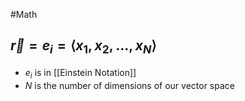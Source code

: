 #Math
## $\displaystyle \vec{r}=e_{i}={\left\langle{x_{1},x_{2},\ldots,x_{N}}\right\rangle}$
* $\displaystyle e_{i}$ is in [[Einstein Notation]]
* $\displaystyle N$ is the number of dimensions of our vector space
